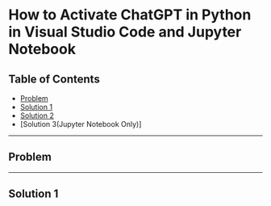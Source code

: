 # How to Activate ChatGPT in Python in Visual Studio Code and Jupyter Notebook

## Table of Contents
- [Problem](#Problem)
- [Solution 1](#Solution1)
- [Solution 2](#Solution2) 
- [Solution 3(Jupyter Notebook Only)]

***

## Problem





***

## Solution 1
